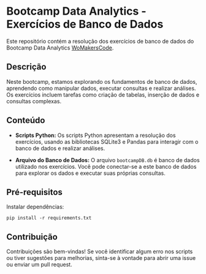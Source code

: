 # Bootcamp Data Analytics - Exercícios de Banco de Dados

Este repositório contém a resolução dos exercícios de banco de dados do Bootcamp Data Analytics [WoMakersCode](https://womakerscode.org/).

## Descrição

Neste bootcamp, estamos explorando os fundamentos de banco de dados, aprendendo como manipular dados, executar consultas e realizar análises. Os exercícios incluem tarefas como criação de tabelas, inserção de dados e consultas complexas.

## Conteúdo

- **Scripts Python:** Os scripts Python apresentam a resolução dos exercícios, usando as bibliotecas SQLite3 e Pandas para interagir com o banco de dados e realizar análises.

- **Arquivo do Banco de Dados:** O arquivo `bootcampDB.db` é banco de dados utilizado nos exercícios. Você pode conectar-se a este banco de dados para explorar os dados e executar suas próprias consultas.

## Pré-requisitos

Instalar dependências:

```
pip install -r requirements.txt
```

## Contribuição

Contribuições são bem-vindas! Se você identificar algum erro nos scripts ou tiver sugestões para melhorias, sinta-se à vontade para abrir uma issue ou enviar um pull request.
